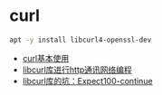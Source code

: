 # curl

```bash
apt -y install libcurl4-openssl-dev
```

* [curl基本使用](curl.use.md)
* [libcurl库进行http通讯网络编程](c++.curl.http.md)
* [libcurl库的坑：Expect100-continue](libcurl.post.expect100-continue.md)
